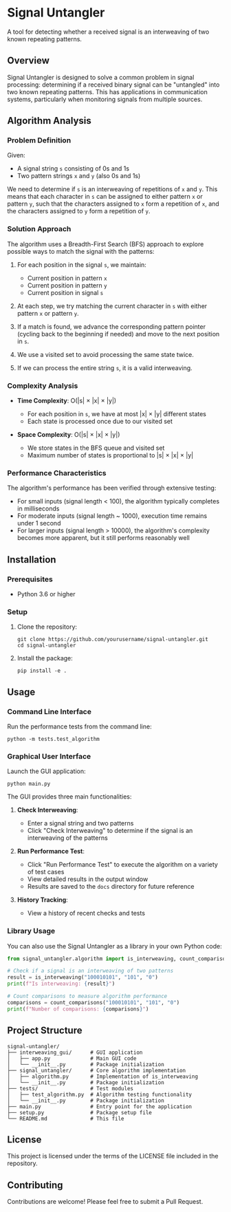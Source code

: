 # Signal Untangler

A tool for detecting whether a received signal is an interweaving of two known repeating patterns.

## Overview

Signal Untangler is designed to solve a common problem in signal processing: determining if a received binary signal can be "untangled" into two known repeating patterns. This has applications in communication systems, particularly when monitoring signals from multiple sources.

## Algorithm Analysis

### Problem Definition

Given:
- A signal string `s` consisting of 0s and 1s
- Two pattern strings `x` and `y` (also 0s and 1s)

We need to determine if `s` is an interweaving of repetitions of `x` and `y`. This means that each character in `s` can be assigned to either pattern `x` or pattern `y`, such that the characters assigned to `x` form a repetition of `x`, and the characters assigned to `y` form a repetition of `y`.

### Solution Approach

The algorithm uses a Breadth-First Search (BFS) approach to explore possible ways to match the signal with the patterns:

1. For each position in the signal `s`, we maintain:
   - Current position in pattern `x`
   - Current position in pattern `y`
   - Current position in signal `s`

2. At each step, we try matching the current character in `s` with either pattern `x` or pattern `y`.

3. If a match is found, we advance the corresponding pattern pointer (cycling back to the beginning if needed) and move to the next position in `s`.

4. We use a visited set to avoid processing the same state twice.

5. If we can process the entire string `s`, it is a valid interweaving.

### Complexity Analysis

- **Time Complexity**: O(|s| × |x| × |y|)
  - For each position in `s`, we have at most |x| × |y| different states
  - Each state is processed once due to our visited set

- **Space Complexity**: O(|s| × |x| × |y|)
  - We store states in the BFS queue and visited set
  - Maximum number of states is proportional to |s| × |x| × |y|

### Performance Characteristics

The algorithm's performance has been verified through extensive testing:
- For small inputs (signal length < 100), the algorithm typically completes in milliseconds
- For moderate inputs (signal length ~ 1000), execution time remains under 1 second
- For larger inputs (signal length > 10000), the algorithm's complexity becomes more apparent, but it still performs reasonably well

## Installation

### Prerequisites

- Python 3.6 or higher

### Setup

1. Clone the repository:
   ```
   git clone https://github.com/yourusername/signal-untangler.git
   cd signal-untangler
   ```

2. Install the package:
   ```
   pip install -e .
   ```

## Usage

### Command Line Interface

Run the performance tests from the command line:

```
python -m tests.test_algorithm
```

### Graphical User Interface

Launch the GUI application:

```
python main.py
```

The GUI provides three main functionalities:

1. **Check Interweaving**:
   - Enter a signal string and two patterns
   - Click "Check Interweaving" to determine if the signal is an interweaving of the patterns

2. **Run Performance Test**:
   - Click "Run Performance Test" to execute the algorithm on a variety of test cases
   - View detailed results in the output window
   - Results are saved to the `docs` directory for future reference

3. **History Tracking**:
   - View a history of recent checks and tests

### Library Usage

You can also use the Signal Untangler as a library in your own Python code:

```python
from signal_untangler.algorithm import is_interweaving, count_comparisons

# Check if a signal is an interweaving of two patterns
result = is_interweaving("100010101", "101", "0")
print(f"Is interweaving: {result}")

# Count comparisons to measure algorithm performance
comparisons = count_comparisons("100010101", "101", "0")
print(f"Number of comparisons: {comparisons}")
```

## Project Structure

```
signal-untangler/
├── interweaving_gui/      # GUI application
│   ├── app.py             # Main GUI code
│   └── __init__.py        # Package initialization
├── signal_untangler/      # Core algorithm implementation
│   ├── algorithm.py       # Implementation of is_interweaving
│   └── __init__.py        # Package initialization
├── tests/                 # Test modules
│   ├── test_algorithm.py  # Algorithm testing functionality
│   └── __init__.py        # Package initialization
├── main.py                # Entry point for the application
├── setup.py               # Package setup file
└── README.md              # This file
```

## License

This project is licensed under the terms of the LICENSE file included in the repository.

## Contributing

Contributions are welcome! Please feel free to submit a Pull Request.
